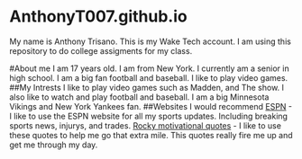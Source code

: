 # AnthonyT007.github.io
My name is Anthony Trisano.
This is my Wake Tech account.
I am using this repository to do college assigments for my class.

#About me
I am 17 years old. I am from New York. I currently am a senior in high school. I am a big fan football and baseball. I like to play video games.
##My Intrests 
I like to play video games such as Madden, and The show. I also like to watch and play football and baseball. I am a big Minnesota Vikings and New York Yankees fan.
##Websites I would recommend
[ESPN](https://www.espn.com/) - I like to use the ESPN website for all my sports updates. Including breaking sports news, injurys, and trades.
[Rocky motivational quotes](https://thestrive.co/motivational-rocky-quotes/) - I like to use these quotes to help me go that extra mile. This quotes really fire me up and get me through my day.
